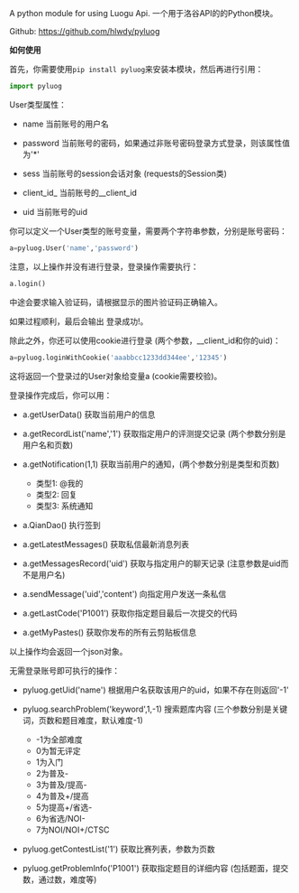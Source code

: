 
A python module for using Luogu Api.
一个用于洛谷API的的Python模块。

Github: https://github.com/hlwdy/pyluog

**如何使用**

首先，你需要使用`pip install pyluog`来安装本模块，然后再进行引用：

```python
import pyluog
```

User类型属性：

- name 当前账号的用户名

- password 当前账号的密码，如果通过非账号密码登录方式登录，则该属性值为'*'

- sess 当前账号的session会话对象 (requests的Session类)

- client_id_ 当前账号的__client_id

- uid 当前账号的uid


你可以定义一个User类型的账号变量，需要两个字符串参数，分别是账号密码：

```python
a=pyluog.User('name','password')
```

注意，以上操作并没有进行登录，登录操作需要执行：

```python
a.login()
```

中途会要求输入验证码，请根据显示的图片验证码正确输入。

如果过程顺利，最后会输出 登录成功!。

除此之外，你还可以使用cookie进行登录 (两个参数，__client_id和你的uid)：

```python
a=pyluog.loginWithCookie('aaabbcc1233dd344ee','12345')
```

这将返回一个登录过的User对象给变量a (cookie需要校验)。

登录操作完成后，你可以用：


- a.getUserData() 获取当前用户的信息

- a.getRecordList('name','1') 获取指定用户的评测提交记录 (两个参数分别是用户名和页数)

- a.getNotification(1,1) 获取当前用户的通知，(两个参数分别是类型和页数)
	- 类型1: @我的
	- 类型2: 回复
	- 类型3: 系统通知


- a.QianDao() 执行签到

- a.getLatestMessages() 获取私信最新消息列表

- a.getMessagesRecord('uid') 获取与指定用户的聊天记录 (注意参数是uid而不是用户名)

- a.sendMessage('uid','content') 向指定用户发送一条私信

- a.getLastCode('P1001') 获取你指定题目最后一次提交的代码

- a.getMyPastes() 获取你发布的所有云剪贴板信息

以上操作均会返回一个json对象。

无需登录账号即可执行的操作：

- pyluog.getUid('name') 根据用户名获取该用户的uid，如果不存在则返回'-1'

- pyluog.searchProblem('keyword',1,-1) 搜索题库内容 (三个参数分别是关键词，页数和题目难度，默认难度-1)
	- -1为全部难度
	- 0为暂无评定
	- 1为入门
	- 2为普及-
	- 3为普及/提高-
	- 4为普及+/提高
	- 5为提高+/省选-
	- 6为省选/NOI-
	- 7为NOI/NOI+/CTSC


- pyluog.getContestList('1') 获取比赛列表，参数为页数

- pyluog.getProblemInfo('P1001') 获取指定题目的详细内容 (包括题面，提交数，通过数，难度等)